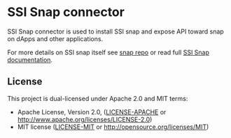 # SSI Snap connector

SSI Snap connector is used to install SSI snap and expose API toward snap on dApps and other applications.

For more details on SSI snap itself see [snap repo](https://github.com/blockchain-lab-um/ssi-snap) or read full [SSI Snap documentation](https://blockchain-lab-um.github.io/ssi-snap-docs/).

## License

This project is dual-licensed under Apache 2.0 and MIT terms:

- Apache License, Version 2.0, ([LICENSE-APACHE](LICENSE-APACHE) or http://www.apache.org/licenses/LICENSE-2.0)
- MIT license ([LICENSE-MIT](LICENSE-MIT) or http://opensource.org/licenses/MIT)
